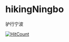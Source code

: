 # hikingNingbo
驴行宁波

[![HitCount](https://hits.dwyl.com/twinfohgj.svg?style=flat-square)](http://hits.dwyl.com/twinfohgj)
